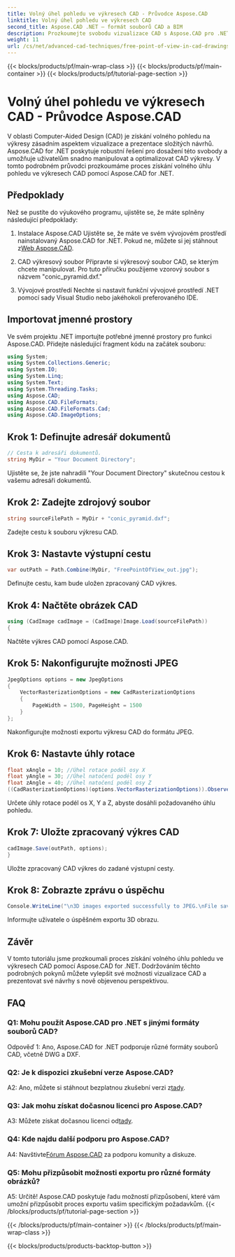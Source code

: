 ```yaml
---
title: Volný úhel pohledu ve výkresech CAD - Průvodce Aspose.CAD
linktitle: Volný úhel pohledu ve výkresech CAD
second_title: Aspose.CAD .NET – formát souborů CAD a BIM
description: Prozkoumejte svobodu vizualizace CAD s Aspose.CAD pro .NET. Postupujte podle našeho podrobného průvodce pro jedinečný úhel pohledu.
weight: 11
url: /cs/net/advanced-cad-techniques/free-point-of-view-in-cad-drawings/
---
```


{{< blocks/products/pf/main-wrap-class >}}
{{< blocks/products/pf/main-container >}}
{{< blocks/products/pf/tutorial-page-section >}}

# Volný úhel pohledu ve výkresech CAD - Průvodce Aspose.CAD

V oblasti Computer-Aided Design (CAD) je získání volného pohledu na výkresy zásadním aspektem vizualizace a prezentace složitých návrhů. Aspose.CAD for .NET poskytuje robustní řešení pro dosažení této svobody a umožňuje uživatelům snadno manipulovat a optimalizovat CAD výkresy. V tomto podrobném průvodci prozkoumáme proces získání volného úhlu pohledu ve výkresech CAD pomocí Aspose.CAD for .NET.

## Předpoklady

Než se pustíte do výukového programu, ujistěte se, že máte splněny následující předpoklady:

1. Instalace Aspose.CAD
 Ujistěte se, že máte ve svém vývojovém prostředí nainstalovaný Aspose.CAD for .NET. Pokud ne, můžete si jej stáhnout z[Web Aspose.CAD](https://releases.aspose.com/cad/net/).

2. CAD výkresový soubor
Připravte si výkresový soubor CAD, se kterým chcete manipulovat. Pro tuto příručku použijeme vzorový soubor s názvem "conic_pyramid.dxf."

3. Vývojové prostředí
Nechte si nastavit funkční vývojové prostředí .NET pomocí sady Visual Studio nebo jakéhokoli preferovaného IDE.

## Importovat jmenné prostory

Ve svém projektu .NET importujte potřebné jmenné prostory pro funkci Aspose.CAD. Přidejte následující fragment kódu na začátek souboru:

```csharp
using System;
using System.Collections.Generic;
using System.IO;
using System.Linq;
using System.Text;
using System.Threading.Tasks;
using Aspose.CAD;
using Aspose.CAD.FileFormats;
using Aspose.CAD.FileFormats.Cad;
using Aspose.CAD.ImageOptions;
```


## Krok 1: Definujte adresář dokumentů

```csharp
// Cesta k adresáři dokumentů.
string MyDir = "Your Document Directory";
```

Ujistěte se, že jste nahradili "Your Document Directory" skutečnou cestou k vašemu adresáři dokumentů.

## Krok 2: Zadejte zdrojový soubor

```csharp
string sourceFilePath = MyDir + "conic_pyramid.dxf";
```

Zadejte cestu k souboru výkresu CAD.

## Krok 3: Nastavte výstupní cestu

```csharp
var outPath = Path.Combine(MyDir, "FreePointOfView_out.jpg");
```

Definujte cestu, kam bude uložen zpracovaný CAD výkres.

## Krok 4: Načtěte obrázek CAD

```csharp
using (CadImage cadImage = (CadImage)Image.Load(sourceFilePath))
{
```

Načtěte výkres CAD pomocí Aspose.CAD.

## Krok 5: Nakonfigurujte možnosti JPEG

```csharp
JpegOptions options = new JpegOptions
{
    VectorRasterizationOptions = new CadRasterizationOptions
    {
        PageWidth = 1500, PageHeight = 1500
    }
};
```

Nakonfigurujte možnosti exportu výkresu CAD do formátu JPEG.

## Krok 6: Nastavte úhly rotace

```csharp
float xAngle = 10; //Úhel rotace podél osy X
float yAngle = 30; //Úhel natočení podél osy Y
float zAngle = 40; //Úhel natočení podél osy Z
((CadRasterizationOptions)(options.VectorRasterizationOptions)).ObserverPoint = new ObserverPoint(xAngle, yAngle, zAngle);
```

Určete úhly rotace podél os X, Y a Z, abyste dosáhli požadovaného úhlu pohledu.

## Krok 7: Uložte zpracovaný výkres CAD

```csharp
cadImage.Save(outPath, options);
}
```

Uložte zpracovaný CAD výkres do zadané výstupní cesty.

## Krok 8: Zobrazte zprávu o úspěchu

```csharp
Console.WriteLine("\n3D images exported successfully to JPEG.\nFile saved at " + outPath);
```

Informujte uživatele o úspěšném exportu 3D obrazu.

## Závěr

V tomto tutoriálu jsme prozkoumali proces získání volného úhlu pohledu ve výkresech CAD pomocí Aspose.CAD for .NET. Dodržováním těchto podrobných pokynů můžete vylepšit své možnosti vizualizace CAD a prezentovat své návrhy s nově objevenou perspektivou.


## FAQ

### Q1: Mohu použít Aspose.CAD pro .NET s jinými formáty souborů CAD?

Odpověď 1: Ano, Aspose.CAD for .NET podporuje různé formáty souborů CAD, včetně DWG a DXF.

### Q2: Je k dispozici zkušební verze Aspose.CAD?

 A2: Ano, můžete si stáhnout bezplatnou zkušební verzi z[tady](https://releases.aspose.com/).

### Q3: Jak mohu získat dočasnou licenci pro Aspose.CAD?

 A3: Můžete získat dočasnou licenci od[tady](https://purchase.aspose.com/temporary-license/).

### Q4: Kde najdu další podporu pro Aspose.CAD?

 A4: Navštivte[Fórum Aspose.CAD](https://forum.aspose.com/c/cad/19) za podporu komunity a diskuze.

### Q5: Mohu přizpůsobit možnosti exportu pro různé formáty obrázků?

A5: Určitě! Aspose.CAD poskytuje řadu možností přizpůsobení, které vám umožní přizpůsobit proces exportu vašim specifickým požadavkům.
{{< /blocks/products/pf/tutorial-page-section >}}

{{< /blocks/products/pf/main-container >}}
{{< /blocks/products/pf/main-wrap-class >}}

{{< blocks/products/products-backtop-button >}}
